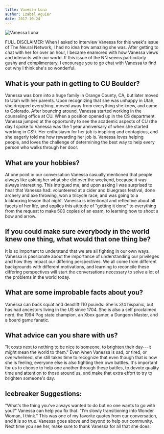 ```yaml
---
title: Vanessa Luna
author: Izabel Aguiar
date: 2017-10-24
---
```


![Vanessa Luna](https://www.colorado.edu/cs/sites/default/files/styles/medium/public/article-image/vanessa-luna.jpg?itok=amc3Qlhl)

FULL DISCLAIMER: When I asked to interview Vanessa for this week's issue of The
Neural Network, I had no idea how amazing she was. After getting to chat with
her for over an hour, I became enamored with how Vanessa views and interacts
with our world. If this issue of the NN seems particularly gushy and
complimentary, I encourage you to go chat with Vanessa to find out why I think
she's so wonderful.

What is your path in getting to CU Boulder?
-------------------------------------------

Vanessa was born into a huge family in Orange County, CA, but later
moved to Utah with her parents. Upon recognizing that she was unhappy in
Utah, she dropped everything, moved away from everything she knew, and
came to Colorado. After bouncing around, Vanessa started working in the
counseling office at CU. When a position opened up in the CS department,
Vanessa jumped at the opportunity to see the academic aspects of CU (the
day I spoke to Vanessa was the 1 year anniversary of when she started
working in CS!). Her enthusiasm for her job is inspiring and contagious,
and she eagerly told me how rewarding her job is. Vanessa loves helping
people, and loves the challenge of determining the best way to help
every person who walks through her door.

What are your hobbies?
----------------------

At one point in our conversation Vanessa casually mentioned that people
always like asking her what she did over the weekend, because it was
always interesting. This intrigued me, and upon asking I was surprised
to hear that Vanessa had: volunteered at a cider and bluegrass festival,
done archery and axe throwing, won a tricycle race, and was going to a
kickboxing lesson that night. Vanessa is intentional and reflective
about all facets of her life, and applies this attitude of "getting it
done" to everything from the request to make 500 copies of an exam, to
learning how to shoot a bow and arrow.

If you could make sure everybody in the world knew one thing, what would that one thing be?
-------------------------------------------------------------------------------------------

It is so important to understand that we are all fighting in our own
ways. Vanessa is passionate about the importance of understanding our
privileges and how they impact our differing perspectives. We all come
from different backgrounds with different motivations, and learning to
reconcile these differing perspectives will start the conversations
necessary to solve a lot of the problems in the world today.

What are some improbable facts about you?
-----------------------------------------

Vanessa can back squat and deadlift 110 pounds. She is 3/4 hispanic, but
has had ancestors living in the US since 1704. She is also a self
proclaimed nerd, the 1994 Pog state champion, an Xbox gamer, a Dungeon
Master, and a board game fanatic.

What advice can you share with us?
----------------------------------

"It costs next to nothing to be nice to someone, to brighten their
day---it might mean the world to them." Even when Vanessa is sad, or
tired, or overwhelmed, she still takes time to recognize that even
though that is how she is feeling, everyone else is also fighting their
own battles. It's important for us to choose to help one another through
these battles, to devote quality time and attention to those around us,
and make that extra effort to try to brighten someone's day.

Icebreaker Suggestions:
-----------------------

"What's the thing you've always wanted to do but no one wants to go
with you?" Vanessa can help you fix that. "I'm slowly transitioning into
Wonder Woman, I think." This was one of my favorite quotes from our
conversation, and it is so true. Vanessa goes above and beyond to help
our community. Next time you see her, make sure to thank Vanessa for all
that she does.
